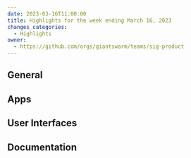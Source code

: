 ```yaml
---
date: 2023-03-16T11:00:00
title: Highlights for the week ending March 16, 2023
changes_categories:
  - Highlights
owner:
  - https://github.com/orgs/giantswarm/teams/sig-product
---
```


## General


## Apps


## User Interfaces


## Documentation

